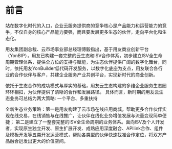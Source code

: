 ﻿# 前言
站在数字化时代的入口，企业云服务提供商的竞争核心是产品能力和运营能力的竞争，不仅自身的核心产品能力要强，而且要发展更多生态的伙伴，走向平台化和生态化。

用友集团副总裁、云市场事业部总经理傅毅指出，基于用友商业创新平台（YonBIP），用友已构建一套完整的云生态和ISV合作体系，初步建立ISV全生命周期管理体系，提供全方位的支持与赋能，为生态伙伴提供广阔的数字化舞台，同时，依托用友YonBuilder低代码开发服务，以数字化底座为支点，用友联合各行业的合作伙伴与客户，共建企业服务产业共创平台，实现新时代的商业创新。 
 
依托于生态合作的成功模式与厚实的基础，用友云生态构建的多维企业服务生态圈环环相扣，为伙伴提供了清晰的合作和发展路径。
具体而言，新时期的用友云生态业务可总结为两大策略:  一个平台、多重扶持 
 
全新生态业务策略：第一是用友构建了云市场在线应用商城，帮助更多合作伙伴实现在线交易，在线销售与在线推广，让伙伴在线化业务增值发展与流量变现简单便捷；
第二是建立了一整套完整的ISV全生命周期的业务体系。面向ISV及个人开发者，实现原生独立开发、原生扩展开发、成熟应用深度融合、APIlink合作、组件及模板开发等五类开发运营模式，帮助各类型的伙伴快速找准合作定位，将双方产品融合迸发出更大的价值空间。
